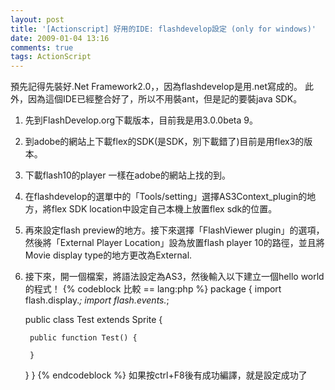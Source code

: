 ```yaml
---
layout: post
title: '[Actionscript] 好用的IDE: flashdevelop設定 (only for windows)'
date: 2009-01-04 13:16
comments: true
tags: ActionScript
---
```


預先記得先裝好.Net Framework2.0，，因為flashdevelop是用.net寫成的。
此外，因為這個IDE已經整合好了，所以不用裝ant，但是記的要裝java SDK。
<!--more-->
1. 先到FlashDevelop.org下載版本，目前我是用3.0.0beta 9。

2. 到adobe的網站上下載flex的SDK(是SDK，別下載錯了)目前是用flex3的版本。

3. 下載flash10的player 一樣在adobe的網站上找的到。

4. 在flashdevelop的選單中的「Tools/setting」選擇AS3Context_plugin的地方，將flex SDK location中設定自己本機上放置flex sdk的位置。

5. 再來設定flash preview的地方。接下來選擇「FlashViewer plugin」的選項，然後將「External Player Location」設為放置flash player 10的路徑，並且將Movie display type的地方更改為External.

6. 接下來，開一個檔案，將語法設定為AS3，然後輸入以下建立一個hello world的程式！
{% codeblock 比較 == lang:php %}
package {
    import flash.display.*;
    import flash.events.*;

    public class Test extends Sprite {

        public function Test() {

        }

    }
}
{% endcodeblock %}
如果按ctrl+F8後有成功編譯，就是設定成功了